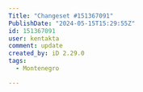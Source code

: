 ```yaml
---
Title: "Changeset #151367091"
PublishDate: "2024-05-15T15:29:55Z"
id: 151367091
user: kentakta
comment: update
created_by: iD 2.29.0
tags:
  - Montenegro

---
```

